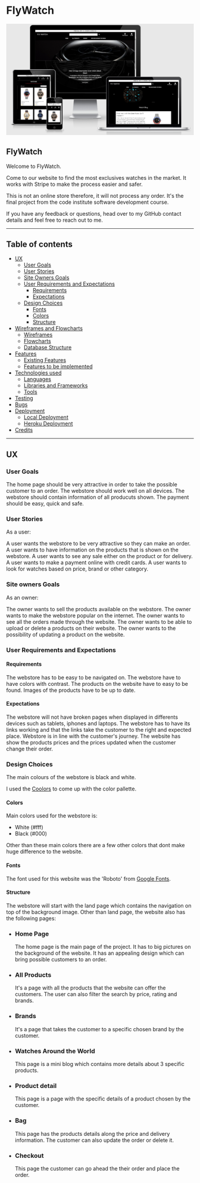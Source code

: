 # **FlyWatch**

![Mock up FlyWatch](images-readme/mockimageFlywatch.PNG)

## **FlyWatch** 

Welcome to FlyWatch.

Come to our website to find the most exclusives watches in the market.
It works with Stripe to make the process easier and safer.

This is not an online store therefore, it will not process any order.
It's the final project from the code institute software development course.

If you have any feedback or questions, head over to my GitHub contact details and feel free to reach out to me.

---
<a></a>

## Table of contents 
* [UX](#ux)
    * [User Goals](#user-goals)
    * [User Stories](#user-stories)
    * [Site Owners Goals](#site-owners-goals)
    * [User Requirements and Expectations](#user-requirements-and-expectations)
        * [Requirements](#requirements)
        * [Expectations](#expectations)
    * [Design Choices](#design-choices)
        * [Fonts](#fonts)
        * [Colors](#colors)
        * [Structure](#structure)
* [Wireframes and Flowcharts](#wireframes-and-flowcharts)
    * [Wireframes](#wireframes)
    * [Flowcharts](#flowcharts)
    * [Database Structure](#database-structure)
* [Features](#features)
    * [Existing Features](#existing-features)
    * [Features to be implemented](#features-to-be-implemented)
* [Technologies used](#technologies-used)
    * [Languages](#languages)
    * [Libraries and Frameworks](#libraries-and-frameworks)
    * [Tools](#tools)
* [Testing](#testing)
* [Bugs](#bugs)
* [Deployment](#deployment)
    * [Local Deployment](#local-deployment)
    * [Heroku Deployment](#heroku-deployment)
* [Credits](#credits)

--- 

<a name="ux"></a>

## **UX**

<a></a>

### **User Goals**

The home page should be very attractive in order to take the possible customer to an order.
The webstore should work well on all devices.
The webstore should contain information of all producuts shown.
The payment should be easy, quick and safe.

<a></a>

### **User Stories**

As a user:

A user wants the webstore to be very attractive so they can make an order.
A user wants to have information on the products that is shown on the webstore.
A user wants to see any sale either on the product or for delivery.
A user wants to make a payment online with credit cards.
A user wants to look for watches based on price, brand or other category.

### **Site owners Goals**

As an owner:

The owner wants to sell the products available on the webstore.
The owner wants to make the webstore popular on the internet.
The owner wants to see all the orders made through the website.
The owner wants to be able to upload or delete a products on their website.
The owner wants to the possibility of updating a product on the website.

<a></a>

<a></a>

### **User Requirements and Expectations**

<a></a>

#### Requirements

The webstore has to be easy to be navigated on.
The webstore have to have colors with contrast.
The products on the website have to easy to be found.
Images of the products have to be up to date.

<a></a>

#### Expectations

The webstore will not have broken pages when displayed in differents devices such as tablets, iphones and laptops.
The webstore has to have its links working and that the links take the customer to the right and expected place.
Webstore is in line with the customer's journey.
The website has show the products prices and the prices updated when the customer change their order.

<a></a>

### **Design Choices**

The main colours of the webstore is black and white. 

I used the [Coolors](https://coolors.co/ "Coolors.co") to come up with the color pallette.

<a></a>

#### Colors

Main colors used for the webstore is:

- White (#fff)
- Black (#000)

Other than these main colors there are a few other colors that dont make huge difference to the website.

<a></a>

#### Fonts

The font used for this website was the 'Roboto' from [Google Fonts](https://fonts.google.com/ "Google Fonts").

<a></a>

#### Structure

The webstore will start with the land page which contains the navigation on top of the background image.
Other than land page, the website also has the following pages:

* ### Home Page
    The home page is the main page of the project. It has to big pictures on the background of the website. It has an appealing design which can bring possible customers to an order.

* ### All Products
    It's a page with all the products that the website can offer the customers. The user can also filter the search by price, rating and brands.

* ### Brands
    It's a page that takes the customer to a specific chosen brand by the customer.

* ### Watches Around the World
    This page is a mini blog which contains more details about 3 specific products.

* ### Product detail
    This page is a page with the specific details of a product chosen by the customer.

* ### Bag
    This page has the products details along the price and delivery information. The customer can also update the order or delete it. 

* ### Checkout
    This page the customer can go ahead the their order and place the order.


